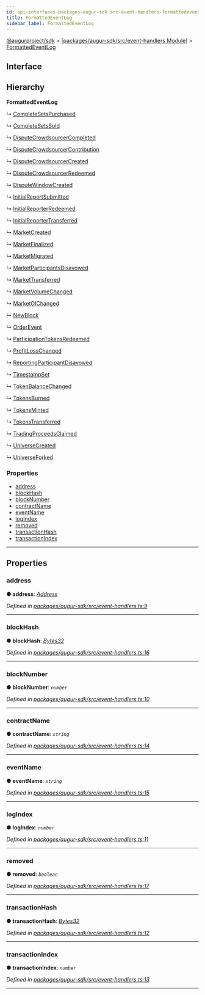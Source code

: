 ```yaml
---
id: api-interfaces-packages-augur-sdk-src-event-handlers-formattedeventlog
title: FormattedEventLog
sidebar_label: FormattedEventLog
---
```


[@augurproject/sdk](api-readme.md) > [[packages/augur-sdk/src/event-handlers Module]](api-modules-packages-augur-sdk-src-event-handlers-module.md) > [FormattedEventLog](api-interfaces-packages-augur-sdk-src-event-handlers-formattedeventlog.md)

## Interface

## Hierarchy

**FormattedEventLog**

↳  [CompleteSetsPurchased](api-interfaces-packages-augur-sdk-src-event-handlers-completesetspurchased.md)

↳  [CompleteSetsSold](api-interfaces-packages-augur-sdk-src-event-handlers-completesetssold.md)

↳  [DisputeCrowdsourcerCompleted](api-interfaces-packages-augur-sdk-src-event-handlers-disputecrowdsourcercompleted.md)

↳  [DisputeCrowdsourcerContribution](api-interfaces-packages-augur-sdk-src-event-handlers-disputecrowdsourcercontribution.md)

↳  [DisputeCrowdsourcerCreated](api-interfaces-packages-augur-sdk-src-event-handlers-disputecrowdsourcercreated.md)

↳  [DisputeCrowdsourcerRedeemed](api-interfaces-packages-augur-sdk-src-event-handlers-disputecrowdsourcerredeemed.md)

↳  [DisputeWindowCreated](api-interfaces-packages-augur-sdk-src-event-handlers-disputewindowcreated.md)

↳  [InitialReportSubmitted](api-interfaces-packages-augur-sdk-src-event-handlers-initialreportsubmitted.md)

↳  [InitialReporterRedeemed](api-interfaces-packages-augur-sdk-src-event-handlers-initialreporterredeemed.md)

↳  [InitialReporterTransferred](api-interfaces-packages-augur-sdk-src-event-handlers-initialreportertransferred.md)

↳  [MarketCreated](api-interfaces-packages-augur-sdk-src-event-handlers-marketcreated.md)

↳  [MarketFinalized](api-interfaces-packages-augur-sdk-src-event-handlers-marketfinalized.md)

↳  [MarketMigrated](api-interfaces-packages-augur-sdk-src-event-handlers-marketmigrated.md)

↳  [MarketParticipantsDisavowed](api-interfaces-packages-augur-sdk-src-event-handlers-marketparticipantsdisavowed.md)

↳  [MarketTransferred](api-interfaces-packages-augur-sdk-src-event-handlers-markettransferred.md)

↳  [MarketVolumeChanged](api-interfaces-packages-augur-sdk-src-event-handlers-marketvolumechanged.md)

↳  [MarketOIChanged](api-interfaces-packages-augur-sdk-src-event-handlers-marketoichanged.md)

↳  [NewBlock](api-interfaces-packages-augur-sdk-src-event-handlers-newblock.md)

↳  [OrderEvent](api-interfaces-packages-augur-sdk-src-event-handlers-orderevent.md)

↳  [ParticipationTokensRedeemed](api-interfaces-packages-augur-sdk-src-event-handlers-participationtokensredeemed.md)

↳  [ProfitLossChanged](api-interfaces-packages-augur-sdk-src-event-handlers-profitlosschanged.md)

↳  [ReportingParticipantDisavowed](api-interfaces-packages-augur-sdk-src-event-handlers-reportingparticipantdisavowed.md)

↳  [TimestampSet](api-interfaces-packages-augur-sdk-src-event-handlers-timestampset.md)

↳  [TokenBalanceChanged](api-interfaces-packages-augur-sdk-src-event-handlers-tokenbalancechanged.md)

↳  [TokensBurned](api-interfaces-packages-augur-sdk-src-event-handlers-tokensburned.md)

↳  [TokensMinted](api-interfaces-packages-augur-sdk-src-event-handlers-tokensminted.md)

↳  [TokensTransferred](api-interfaces-packages-augur-sdk-src-event-handlers-tokenstransferred.md)

↳  [TradingProceedsClaimed](api-interfaces-packages-augur-sdk-src-event-handlers-tradingproceedsclaimed.md)

↳  [UniverseCreated](api-interfaces-packages-augur-sdk-src-event-handlers-universecreated.md)

↳  [UniverseForked](api-interfaces-packages-augur-sdk-src-event-handlers-universeforked.md)

### Properties

* [address](api-interfaces-packages-augur-sdk-src-event-handlers-formattedeventlog.md#address)
* [blockHash](api-interfaces-packages-augur-sdk-src-event-handlers-formattedeventlog.md#blockhash)
* [blockNumber](api-interfaces-packages-augur-sdk-src-event-handlers-formattedeventlog.md#blocknumber)
* [contractName](api-interfaces-packages-augur-sdk-src-event-handlers-formattedeventlog.md#contractname)
* [eventName](api-interfaces-packages-augur-sdk-src-event-handlers-formattedeventlog.md#eventname)
* [logIndex](api-interfaces-packages-augur-sdk-src-event-handlers-formattedeventlog.md#logindex)
* [removed](api-interfaces-packages-augur-sdk-src-event-handlers-formattedeventlog.md#removed)
* [transactionHash](api-interfaces-packages-augur-sdk-src-event-handlers-formattedeventlog.md#transactionhash)
* [transactionIndex](api-interfaces-packages-augur-sdk-src-event-handlers-formattedeventlog.md#transactionindex)

---

## Properties

<a id="address"></a>

###  address

**● address**: *[Address](api-modules-packages-augur-sdk-src-event-handlers-module.md#address)*

*Defined in [packages/augur-sdk/src/event-handlers.ts:9](https://github.com/AugurProject/augur/blob/0ea8996003/packages/augur-sdk/src/event-handlers.ts#L9)*

___
<a id="blockhash"></a>

###  blockHash

**● blockHash**: *[Bytes32](api-modules-packages-augur-sdk-src-event-handlers-module.md#bytes32)*

*Defined in [packages/augur-sdk/src/event-handlers.ts:16](https://github.com/AugurProject/augur/blob/0ea8996003/packages/augur-sdk/src/event-handlers.ts#L16)*

___
<a id="blocknumber"></a>

###  blockNumber

**● blockNumber**: *`number`*

*Defined in [packages/augur-sdk/src/event-handlers.ts:10](https://github.com/AugurProject/augur/blob/0ea8996003/packages/augur-sdk/src/event-handlers.ts#L10)*

___
<a id="contractname"></a>

###  contractName

**● contractName**: *`string`*

*Defined in [packages/augur-sdk/src/event-handlers.ts:14](https://github.com/AugurProject/augur/blob/0ea8996003/packages/augur-sdk/src/event-handlers.ts#L14)*

___
<a id="eventname"></a>

###  eventName

**● eventName**: *`string`*

*Defined in [packages/augur-sdk/src/event-handlers.ts:15](https://github.com/AugurProject/augur/blob/0ea8996003/packages/augur-sdk/src/event-handlers.ts#L15)*

___
<a id="logindex"></a>

###  logIndex

**● logIndex**: *`number`*

*Defined in [packages/augur-sdk/src/event-handlers.ts:11](https://github.com/AugurProject/augur/blob/0ea8996003/packages/augur-sdk/src/event-handlers.ts#L11)*

___
<a id="removed"></a>

###  removed

**● removed**: *`boolean`*

*Defined in [packages/augur-sdk/src/event-handlers.ts:17](https://github.com/AugurProject/augur/blob/0ea8996003/packages/augur-sdk/src/event-handlers.ts#L17)*

___
<a id="transactionhash"></a>

###  transactionHash

**● transactionHash**: *[Bytes32](api-modules-packages-augur-sdk-src-event-handlers-module.md#bytes32)*

*Defined in [packages/augur-sdk/src/event-handlers.ts:12](https://github.com/AugurProject/augur/blob/0ea8996003/packages/augur-sdk/src/event-handlers.ts#L12)*

___
<a id="transactionindex"></a>

###  transactionIndex

**● transactionIndex**: *`number`*

*Defined in [packages/augur-sdk/src/event-handlers.ts:13](https://github.com/AugurProject/augur/blob/0ea8996003/packages/augur-sdk/src/event-handlers.ts#L13)*

___

